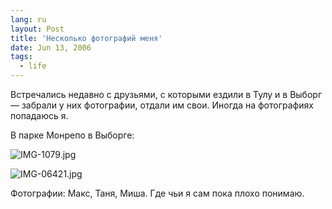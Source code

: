 ```yaml
---
lang: ru
layout: Post
title: 'Несколько фотографий меня'
date: Jun 13, 2006
tags:
  - life
---
```


Встречались недавно с друзьями, с которыми ездили в Тулу и в Выборг — забрали у них фотографии, отдали им свои. Иногда на фотографиях попадаюсь я.

В парке Монрепо в Выборге:

![IMG-1079.jpg](upload://IMG-1079.jpg)

![IMG-06421.jpg](upload://IMG-06421.jpg)

Фотографии: Макс, Таня, Миша. Где чьи я сам пока плохо понимаю.
